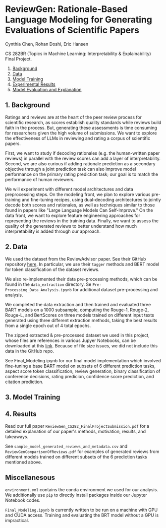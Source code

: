 # ReviewGen: Rationale-Based Language Modeling for Generating Evaluations of Scientific Papers
Cynthia Chen, Rohan Doshi, Eric Hansen

CS 282BR (Topics in Machine Learning: Interpretability & Explainability) Final Project.

1. [Background](#1-background)
2. [Data](#2-data)
3. [Model Training](#3-Model-Training)
4. [Experimental Results](#4-Experimental-Results)
5. [Model Evaluation and Explanation](#2-Model-Evaluation-and-Explanation)

## 1. Background
Ratings and reviews are at the heart of the peer review process for scientific research, as scores establish quality standards while reviews build faith in the process. But, generating these assessments is time consuming for researchers given the high volume of submissions. We want to explore the effectiveness of LLMs in reviewing and rating a corpus of scientific papers.

First, we want to study if decoding rationales (e.g. the human-written paper reviews) in parallel with the review scores can add a layer of interpretability. Second, we are also curious if adding rationale prediction as a secondary objective through a joint prediction task can also improve model performance on the primary rating prediction task; our goal is to match the performance of human reviewers.

We will experiment with different model architectures and data preprocessing steps. On the modeling front, we plan to explore various pre-training and fine-tuning recipes, using dual-decoding architectures to jointly decode both scores and rationales, as well as techniques similar to those found in papers like "Large Language Models Can Self-Improve." On the data front, we want to explore feature engineering approaches for representing the reviews in the training data. Finally, we want to assess the quality of the generated reviews to better understand how much interpretability is added through our approach.

## 2. Data
We used the dataset from the ReviewAdvisor paper. See their GitHub repository [here](https://github.com/neulab/ReviewAdvisor). In particular, we use their `tagger` methods and BERT model for token classification of the dataset reviews.

We also re-implemented their data pre-processing methods, which can be found in the `data_extraction` directory. Se `Pre-Processing_Data_Analysis.ipynb` for additional dataset pre-processing and analysis.

We completed the data extraction and then trained and evaluated three BART models  on a 1000 subsample, computing the Rouge-1, Rouge-2, Rouge-L, and BertScores on three models trained on different input texts generated using three different extraction methods, taking the best results from a single epoch out of 4 total epochs.

The zipped extracted & pre-processed dataset we used in this project, whose files are references in various Jupyer Notebooks, can be downloaded at this [link](https://drive.google.com/file/d/1Mtu5ztDB2nGtW_StiABXHcg5F_cYyDoU/view?usp=sharing). Because of file size issues, we did not include this data in the GitHub repo.

See Final_Modeling.ipynb for our final model implementation which involved fine-tuning a base BART model on subsets of 6 different prediction tasks, aspect score token classification, review generation, binary classification of conference decisions, rating predicion, confidence score prediction, and citation prediction.

## 3. Model Training

## 4. Results

Read our full paper `ReviewGen_CS282_FinalProjectSubmission.pdf` for a detailed explanation of our paper's methods, motivation, results, and takeaways.

See `sample_model_generated_reviews_and_metadata.csv` and `ReviewGenComparisonOfReviews.pdf` for examples of generated reviews from different models trained on different subsets of the 6 prediction tasks mentioned above.

## Miscellanesous
`environment.yml` contains the conda environment we used for our analysis. We additionally use `pip` to directly install packages inside our Jupyter Notebook codes.

`Final_Modeling.ipynb` is currently written to be run on a machine with GPU and CUDA access. Training and evaluating the BRT model without a GPU is impractical.
